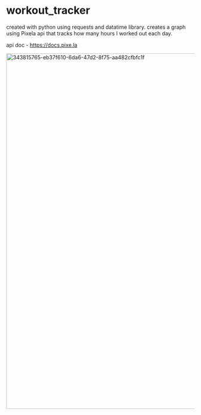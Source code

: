 # workout_tracker
created with python using requests and datatime library. creates a graph using Pixela api that tracks how many hours I worked out each day.

api doc - https://docs.pixe.la

<img width="950" alt="343815765-eb37f610-6da6-47d2-8f75-aa482cfbfc1f" src="https://github.com/user-attachments/assets/6d051fd5-9724-49bd-b0df-ae6b3f1a0a2b" />


